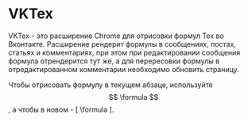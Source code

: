 # VKTex

VKTex - это расширение Chrome для отрисовки формул Tex во Вконтакте. Расширение рендерит формулы в сообщениях, постах, статьях и комментариях, при этом при редактировании сообщения формула отрендерится тут же, а для перересовки формулы в отредактированном комментарии необходимо обновить страницу.

Чтобы отрисовать формулу в текущем абзаце, используйте $$ \formula $$, а чтобы в новом - \[ \formula \].
